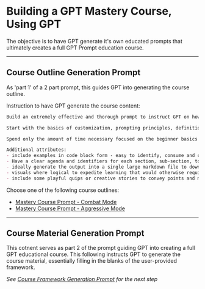 # Building a GPT Mastery Course, Using GPT
The objective is to have GPT generate it's own educated prompts that ultimately creates a full GPT Prompt education course.  

---

## Course Outline Generation Prompt
As 'part 1' of a 2 part prompt, this guides GPT into generating the course outline.  

Instruction to have GPT generate the course content:  
```markdown
Build an extremely effective and thorough prompt to instruct GPT on how to act as an instructor - providing a fairly aggressive and succinct course teaching a user how to most effecrively leverage GPT and its models. 

Start with the basics of customization, prompting principles, definition of healthy and unhealthy prompts, how a human should compartementalize topics in chats vs across chats etc.

Spend only the amount of time necessary focused on the beginner basics and bias more towards the moderate to advance user instruction once the core competencies are addressed. 

Additional attributes:
- include examples in code block form - easy to identify, consume and copy/paste. 
- Have a clear agenda and identifiers for each section, sub-section, topic
- ideally generate the output into a single large markdown file to download
- visuals where logical to expedite learning that would otherwise require more verbiage to accomplish the same. 
- include some playful quips or creative stories to convey points and make the learning more practical and easy to understand. 
```

Choose one of the following course outlines:  
- [Mastery Course Prompt - Combat Mode](./gpt-prompt-course-mastery-combat-mode.md)  
- [Mastery Course Prompt - Aggressive Mode](./gpt-prompt-course-mastery-aggressive-mode.md)  

---

## Course Material Generation Prompt
This cotnent serves as part 2 of the prompt guiding GPT into creating a full GPT educational course. This following instructs GPT to generate the course material, essentially filling in the blanks of the user-provided framework.  

*See [Course Framework Generation Prompt](#course-framework-generation-prompt) for the next step*



